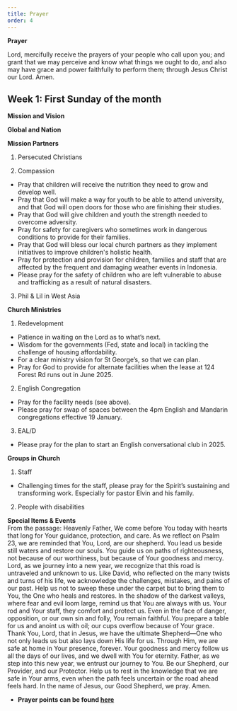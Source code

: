 ```yaml
---
title: Prayer
order: 4
---
```

**Prayer**

Lord, mercifully receive the prayers of your people who call upon you; and grant that we may perceive and know what things we ought to do, and also may have grace and power faithfully to perform them; through Jesus Christ our Lord. Amen.

## Week 1: First Sunday of the month


**Mission and Vision**

**Global and Nation**

**Mission Partners**
1. Persecuted Christians

2. Compassion  
- Pray that children will receive the nutrition they need to grow and develop well.  
- Pray that God will make a way for youth to be able to attend university, and that God will open doors for those who are finishing their studies.  
- Pray that God will give children and youth the strength needed to overcome adversity.  
- Pray for safety for caregivers who sometimes work in dangerous conditions to provide for their families.  
- Pray that God will bless our local church partners as they implement initiatives to improve children's holistic health.  
- Pray for protection and provision for children, families and staff that are affected by the frequent and damaging weather events in Indonesia.  
- Please pray for the safety of children who are left vulnerable to abuse and trafficking as a result of natural disasters.  

3. Phil & Lil in West Asia

**Church Ministries**
1. Redevelopment  
- Patience in waiting on the Lord as to what’s next.  
- Wisdom for the governments (Fed, state and local) in tackling the challenge of housing affordability.  
- For a clear ministry vision for St George’s, so that we can plan.  
- Pray for God to provide for alternate facilities when the lease at 124 Forest Rd runs out in June 2025.    

2. English Congregation  
- Pray for the facility needs (see above).  
- Please pray for swap of spaces between the 4pm English and Mandarin congregations effective 19 January.   

3. EAL/D  
- Please pray for the plan to start an English conversational club in 2025.  

**Groups in Church**
1. Staff  
-  Challenging times for the staff, please pray for the Spirit’s sustaining and transforming work. Especially for pastor Elvin and his family.  

2. People with disabilities  

**Special Items & Events**  
From the passage: Heavenly Father, We come before You today with hearts that long for Your guidance, protection, and care. As we reflect on Psalm 23, we are reminded that You, Lord, are our shepherd. You lead us beside still waters and restore our souls. You guide us on paths of righteousness, not because of our worthiness, but because of Your goodness and mercy. Lord, as we journey into a new year, we recognize that this road is untraveled and unknown to us. Like David, who reflected on the many twists and turns of his life, we acknowledge the challenges, mistakes, and pains of our past. Help us not to sweep these under the carpet but to bring them to You, the One who heals and restores. In the shadow of the darkest valleys, where fear and evil loom large, remind us that You are always with us. Your rod and Your staff, they comfort and protect us. Even in the face of danger, opposition, or our own sin and folly, You remain faithful. You prepare a table for us and anoint us with oil; our cups overflow because of Your grace. Thank You, Lord, that in Jesus, we have the ultimate Shepherd—One who not only leads us but also lays down His life for us. Through Him, we are safe at home in Your presence, forever. Your goodness and mercy follow us all the days of our lives, and we dwell with You for eternity. Father, as we step into this new year, we entrust our journey to You. Be our Shepherd, our Provider, and our Protector. Help us to rest in the knowledge that we are safe in Your arms, even when the path feels uncertain or the road ahead feels hard. In the name of Jesus, our Good Shepherd, we pray. Amen.  


- **Prayer points can be found [here](https://stgeorgeshurstville.org.au/prayer)**



